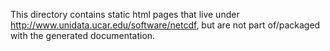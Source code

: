 This directory contains static html pages that live under http://www.unidata.ucar.edu/software/netcdf, but are not part of/packaged with the generated documentation.  
